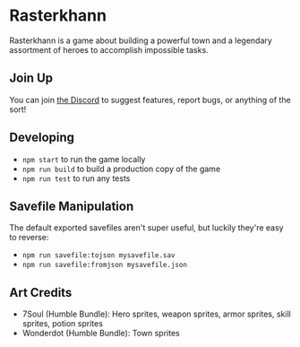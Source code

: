 
# Rasterkhann

Rasterkhann is a game about building a powerful town and a legendary assortment of heroes to accomplish impossible tasks.

## Join Up

You can join [the Discord](https://discord.gg/MG8cNts) to suggest features, report bugs, or anything of the sort!

## Developing

* `npm start` to run the game locally
* `npm run build` to build a production copy of the game
* `npm run test` to run any tests

## Savefile Manipulation

The default exported savefiles aren't super useful, but luckily they're easy to reverse:

* `npm run savefile:tojson mysavefile.sav`
* `npm run savefile:fromjson mysavefile.json`

## Art Credits

* 7Soul (Humble Bundle): Hero sprites, weapon sprites, armor sprites, skill sprites, potion sprites
* Wonderdot (Humble Bundle): Town sprites